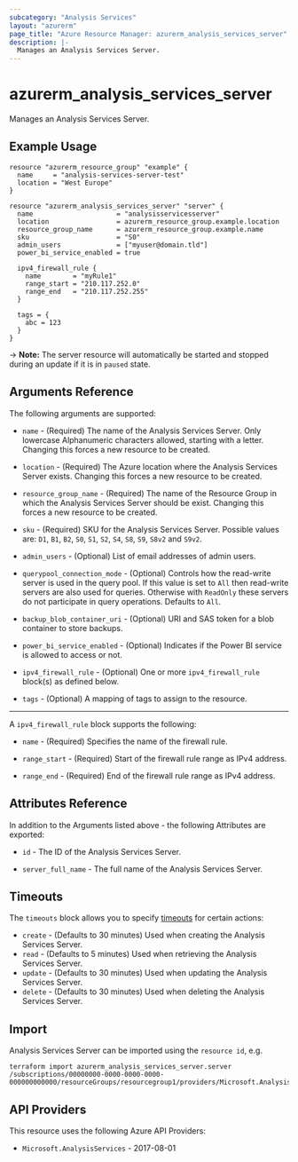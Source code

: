 ```yaml
---
subcategory: "Analysis Services"
layout: "azurerm"
page_title: "Azure Resource Manager: azurerm_analysis_services_server"
description: |-
  Manages an Analysis Services Server.
---
```


# azurerm_analysis_services_server

Manages an Analysis Services Server.

## Example Usage

```hcl
resource "azurerm_resource_group" "example" {
  name     = "analysis-services-server-test"
  location = "West Europe"
}

resource "azurerm_analysis_services_server" "server" {
  name                     = "analysisservicesserver"
  location                 = azurerm_resource_group.example.location
  resource_group_name      = azurerm_resource_group.example.name
  sku                      = "S0"
  admin_users              = ["myuser@domain.tld"]
  power_bi_service_enabled = true

  ipv4_firewall_rule {
    name        = "myRule1"
    range_start = "210.117.252.0"
    range_end   = "210.117.252.255"
  }

  tags = {
    abc = 123
  }
}
```

-> **Note:** The server resource will automatically be started and stopped during an update if it is in `paused` state.

## Arguments Reference

The following arguments are supported:

* `name` - (Required) The name of the Analysis Services Server. Only lowercase Alphanumeric characters allowed, starting with a letter. Changing this forces a new resource to be created.

* `location` - (Required) The Azure location where the Analysis Services Server exists. Changing this forces a new resource to be created.

* `resource_group_name` - (Required) The name of the Resource Group in which the Analysis Services Server should be exist. Changing this forces a new resource to be created.

* `sku` - (Required) SKU for the Analysis Services Server. Possible values are: `D1`, `B1`, `B2`, `S0`, `S1`, `S2`, `S4`, `S8`, `S9`, `S8v2` and `S9v2`.

* `admin_users` - (Optional) List of email addresses of admin users.

* `querypool_connection_mode` - (Optional) Controls how the read-write server is used in the query pool. If this value is set to `All` then read-write servers are also used for queries. Otherwise with `ReadOnly` these servers do not participate in query operations. Defaults to `All`.

* `backup_blob_container_uri` - (Optional) URI and SAS token for a blob container to store backups.

* `power_bi_service_enabled` - (Optional) Indicates if the Power BI service is allowed to access or not.

* `ipv4_firewall_rule` - (Optional) One or more `ipv4_firewall_rule` block(s) as defined below.

* `tags` - (Optional) A mapping of tags to assign to the resource.

---

A `ipv4_firewall_rule` block supports the following:

* `name` - (Required) Specifies the name of the firewall rule.

* `range_start` - (Required) Start of the firewall rule range as IPv4 address.

* `range_end` - (Required) End of the firewall rule range as IPv4 address.

## Attributes Reference

In addition to the Arguments listed above - the following Attributes are exported:

* `id` - The ID of the Analysis Services Server.

* `server_full_name` - The full name of the Analysis Services Server.

## Timeouts

The `timeouts` block allows you to specify [timeouts](https://developer.hashicorp.com/terraform/language/resources/configure#define-operation-timeouts) for certain actions:

* `create` - (Defaults to 30 minutes) Used when creating the Analysis Services Server.
* `read` - (Defaults to 5 minutes) Used when retrieving the Analysis Services Server.
* `update` - (Defaults to 30 minutes) Used when updating the Analysis Services Server.
* `delete` - (Defaults to 30 minutes) Used when deleting the Analysis Services Server.

## Import

Analysis Services Server can be imported using the `resource id`, e.g.

```shell
terraform import azurerm_analysis_services_server.server /subscriptions/00000000-0000-0000-0000-000000000000/resourceGroups/resourcegroup1/providers/Microsoft.AnalysisServices/servers/server1
```

## API Providers
<!-- This section is generated, changes will be overwritten -->
This resource uses the following Azure API Providers:

* `Microsoft.AnalysisServices` - 2017-08-01
